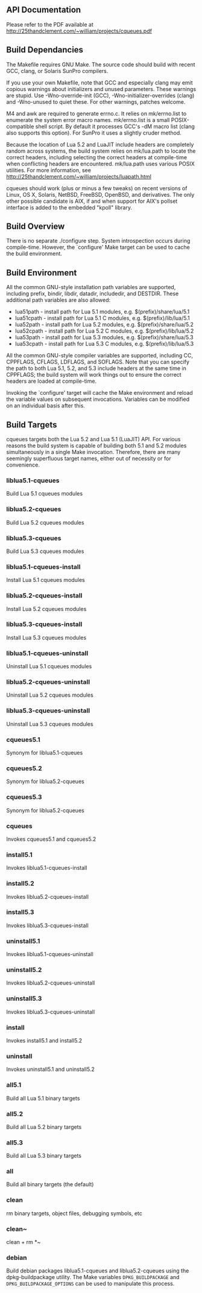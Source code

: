 ## API Documentation

Please refer to the PDF available at
<http://25thandclement.com/~william/projects/cqueues.pdf>


## Build Dependancies

The Makefile requires GNU Make. The source code should build with recent
GCC, clang, or Solaris SunPro compilers.

If you use your own Makefile, note that GCC and especially clang may emit
copious warnings about initializers and unused parameters. These warnings
are stupid. Use -Wno-override-init (GCC), -Wno-initializer-overrides (clang)
and -Wno-unused to quiet these. For other warnings, patches welcome.

M4 and awk are required to generate errno.c. It relies on mk/errno.list to
enumerate the system error macro names. mk/errno.list is a small
POSIX-compatible shell script. By default it processes GCC's -dM macro list
(clang also supports this option). For SunPro it uses a slightly cruder
method.

Because the location of Lua 5.2 and LuaJIT include headers are completely
random across systems, the build system relies on mk/lua.path to locate the
correct headers, including selecting the correct headers at compile-time
when conflicting headers are encountered. mk/lua.path uses various POSIX
utilities. For more information, see
<http://25thandclement.com/~william/projects/luapath.html>

cqueues should work (plus or minus a few tweaks) on recent versions of
Linux, OS X, Solaris, NetBSD, FreeBSD, OpenBSD, and derivatives. The only
other possible candidate is AIX, if and when support for AIX's pollset
interface is added to the embedded "kpoll" library.


## Build Overview

There is no separate ./configure step. System introspection occurs during
compile-time. However, the `configure' Make target can be used to cache the
build environment.


## Build Environment

All the common GNU-style installation path variables are supported,
including prefix, bindir, libdir, datadir, includedir, and DESTDIR. These
additional path variables are also allowed:

  - lua51path  - install path for Lua 5.1 modules, e.g. $(prefix)/share/lua/5.1
  - lua51cpath - install path for Lua 5.1 C modules, e.g. $(prefix)/lib/lua/5.1
  - lua52path  - install path for Lua 5.2 modules, e.g. $(prefix)/share/lua/5.2
  - lua52cpath - install path for Lua 5.2 C modules, e.g. $(prefix)/lib/lua/5.2
  - lua53path  - install path for Lua 5.3 modules, e.g. $(prefix)/share/lua/5.3
  - lua53cpath - install path for Lua 5.3 C modules, e.g. $(prefix)/lib/lua/5.3

All the common GNU-style compiler variables are supported, including CC,
CPPFLAGS, CFLAGS, LDFLAGS, and SOFLAGS. Note that you can specify the path
to both Lua 5.1, 5.2, and 5.3 include headers at the same time in CPPFLAGS;
the build system will work things out to ensure the correct headers are
loaded at compile-time.

Invoking the `configure' target will cache the Make environment and reload
the variable values on subsequent invocations. Variables can be modified on
an individual basis after this.


## Build Targets

cqueues targets both the Lua 5.2 and Lua 5.1 (LuaJIT) API. For various
reasons the build system is capable of building both 5.1 and 5.2 modules
simultaneously in a single Make invocation. Therefore, there are many
seemingly superfluous target names, either out of necessity or for
convenience.


### liblua5.1-cqueues

Build Lua 5.1 cqueues modules


### liblua5.2-cqueues

Build Lua 5.2 cqueues modules


### liblua5.3-cqueues

Build Lua 5.3 cqueues modules


### liblua5.1-cqueues-install

Install Lua 5.1 cqueues modules


### liblua5.2-cqueues-install

Install Lua 5.2 cqueues modules


### liblua5.3-cqueues-install

Install Lua 5.3 cqueues modules


### liblua5.1-cqueues-uninstall

Uninstall Lua 5.1 cqueues modules


### liblua5.2-cqueues-uninstall

Uninstall Lua 5.2 cqueues modules


### liblua5.3-cqueues-uninstall

Uninstall Lua 5.3 cqueues modules


### cqueues5.1

Synonym for liblua5.1-cqueues


### cqueues5.2

Synonym for liblua5.2-cqueues


### cqueues5.3

Synonym for liblua5.2-cqueues


### cqueues

Invokes cqueues5.1 and cqueues5.2


### install5.1

Invokes liblua5.1-cqueues-install


### install5.2

Invokes liblua5.2-cqueues-install


### install5.3

Invokes liblua5.3-cqueues-install


### uninstall5.1

Invokes liblua5.1-cqueues-uninstall


### uninstall5.2

Invokes liblua5.2-cqueues-uninstall


### uninstall5.3

Invokes liblua5.3-cqueues-uninstall


### install

Invokes install5.1 and install5.2


### uninstall

Invokes uninstall5.1 and uninstall5.2


### all5.1

Build all Lua 5.1 binary targets


### all5.2

Build all Lua 5.2 binary targets


### all5.3

Build all Lua 5.3 binary targets


### all

Build all binary targets (the default)


### clean

rm binary targets, object files, debugging symbols, etc


### clean~

clean + rm *~


### debian

Build debian packages liblua5.1-cqueues and liblua5.2-cqueues using
the dpkg-buildpackage utility. The Make variables `DPKG_BUILDPACKAGE`
and `DPKG_BUILDPACKAGE_OPTIONS` can be used to manipulate this
process.
